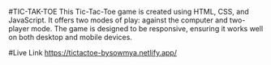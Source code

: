 #TIC-TAK-TOE
This Tic-Tac-Toe game is created using HTML, CSS, and JavaScript. It offers two modes of play: against the computer and two-player mode. The game is designed to be responsive, ensuring it works well on both desktop and mobile devices. 

#Live Link
https://tictactoe-bysowmya.netlify.app/


